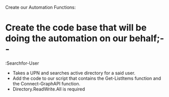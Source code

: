 Create our Automation Functions:

Create the code base that will be doing the automation on our behalf;--
========================================================================================
:Searchfor-User
- Takes a UPN and searches active directory for a said user.
- Add the code to our script that contains the Get-ListItems function and the Connect-GraphAPI function.
- Directory.ReadWrite.All is required













